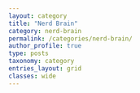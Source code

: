 ```yaml
---
layout: category
title: "Nerd Brain"
category: nerd-brain
permalink: /categories/nerd-brain/
author_profile: true
type: posts
taxonomy: category
entries_layout: grid
classes: wide
---
```

